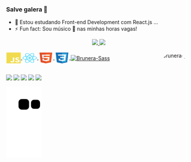 ### Salve galera 👋 

- 🌱 Estou estudando Front-end Development com React.js ...
- ⚡ Fun fact: Sou músico 🎵 nas minhas horas vagas!

<div align="center">
  <a href="https://github.com/brunocabralg35">
  <img height="180em" src="https://github-readme-stats.vercel.app/api?username=brunocabralg35&show_icons=true&theme=dark&include_all_commits=true&count_private=true"/>
  <img height="180em" src="https://github-readme-stats.vercel.app/api/top-langs/?username=brunocabralg35&layout=compact&langs_count=7&theme=dark"/>
</div>
  
  <div style="display: inline_block"><br>
  <img align="center" alt="Brunera-Js" height="30" width="40" src="https://raw.githubusercontent.com/devicons/devicon/master/icons/javascript/javascript-plain.svg">
  <img align="center" alt="Brunera-React" height="30" width="40" src="https://raw.githubusercontent.com/devicons/devicon/master/icons/react/react-original.svg">
  <img align="center" alt="Brunera-HTML" height="30" width="40" src="https://raw.githubusercontent.com/devicons/devicon/master/icons/html5/html5-original.svg">
  <img align="center" alt="Brunera-CSS" height="30" width="40" src="https://raw.githubusercontent.com/devicons/devicon/master/icons/css3/css3-original.svg">
    <img align="center" alt="Brunera-Sass" height="30" width="40" src="https://cdn.jsdelivr.net/gh/devicons/devicon/icons/sass/sass-original.svg">
  <img align="right" alt="Brunera-pic" height="150" style="border-radius:50%;" src="https://avatars.githubusercontent.com/brunocabralg35">
</div>
  
  ##
  
  <div> 
  <a href="https://www.youtube.com/channel/UC1TcXA2Ii2nNuHYWQ2E6oFg" target="_blank"><img src="https://img.shields.io/badge/YouTube-FF0000?style=for-the-badge&logo=youtube&logoColor=white" target="_blank"></a>
  <a href="https://instagram.com/bruunocabral" target="_blank"><img src="https://img.shields.io/badge/-Instagram-%23E4405F?style=for-the-badge&logo=instagram&logoColor=white" target="_blank"></a>
 	<a href="https://www.twitch.tv/bruunocabral" target="_blank"><img src="https://img.shields.io/badge/Twitch-9146FF?style=for-the-badge&logo=twitch&logoColor=white" target="_blank"></a>
  <a href = "mailto:brunocabral035@gmail.com"><img src="https://img.shields.io/badge/-Gmail-%23333?style=for-the-badge&logo=gmail&logoColor=white" target="_blank"></a>
  <a href="https://www.linkedin.com/in/bruunocabral" target="_blank"><img src="https://img.shields.io/badge/-LinkedIn-%230077B5?style=for-the-badge&logo=linkedin&logoColor=white" target="_blank"></a> 
 
  ![Snake animation](https://github.com/brunocabralg35/brunocabralg35/blob/output/github-contribution-grid-snake.svg)
 
</div>
